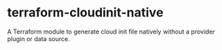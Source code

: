 # terraform-cloudinit-native
A Terraform module to generate cloud init file natively without a provider plugin or data source.
